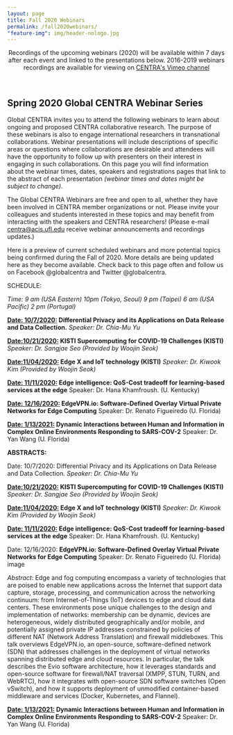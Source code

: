 ```yaml
---
layout: page
title: Fall 2020 Webinars
permalink: /fall2020webinars/
"feature-img": img/header-nologo.jpg
---
```

  
<p align="center">
Recordings of the upcoming webinars (2020) will be available within 7 days after each event and linked to the presentations below. 2016-2019 webinars recordings are available for viewing on <a href="https://goo.gl/nUjf6F" target="_blank">CENTRA's Vimeo channel</a>
</p>
<br>   
   
## Spring 2020 Global CENTRA Webinar Series

Global CENTRA invites you to attend the following webinars to learn about ongoing and proposed CENTRA collaborative research. The purpose of these webinars is also to engage international researchers in transnational collaborations. Webinar presentations will include descriptions of specific areas or questions where collaborations are desirable and attendees will have the opportunity to follow up with presenters on their interest in engaging in such collaborations. On this page you will find information about the webinar times, dates, speakers and registrations pages that link to the abstract of each presentation *(webinar times and dates might be subject to change)*. 

The Global CENTRA Webinars are free and open to all, whether they have been involved in CENTRA member organizations or not. Please invite your colleagues and students interested in these topics and may benefit from interacting with the speakers and CENTRA researchers! (Please e-mail centra@acis.ufl.edu receive webinar announcements and recordings updates.) 

Here is a preview of current scheduled webinars and more potential topics being confirmed during the Fall of 2020. More details are being updated here as they become available. Check back to this page often and follow us on Facebook @globalcentra and Twitter @globalcentra.

SCHEDULE:

_Time: 9 am (USA Eastern) 10pm (Tokyo, Seoul) 9 pm (Taipei) 6 am (USA Pacific) 2 pm (Portugal)_

**<ins>Date: 10/7/2020:</ins> Differential Privacy and its Applications on Data Release and Data Collection.**
_Speaker: Dr. Chia-Mu Yu_ 

**<ins>Date:10/21/2020:</ins> KISTI Supercomputing for COVID-19 Challenges (KISTI)**
_Speaker: Dr. Sangjae Seo (Provided by Woojin Seok)_

**<ins>Date:11/04/2020:</ins> Edge X and IoT technology (KISTI)**
_Speaker: Dr. Kiwook Kim (Provided by Woojin Seok)_ 

**<ins>Date: 11/11/2020:</ins> Edge intelligence: QoS-Cost tradeoff for learning-based services at the edge**
Speaker: Dr. Hana Khamfroush. (U. Kentucky)

**<ins>Date: 12/16/2020:</ins> EdgeVPN.io: Software-Defined Overlay Virtual Private Networks for Edge Computing** 
Speaker: Dr. Renato Figueiredo (U. Florida)

**<ins>Date: 1/13/2021:</ins> Dynamic Interactions between Human and Information in Complex Online Environments Responding to SARS-COV-2**
Speaker: Dr. Yan Wang (U. Florida)



**ABSTRACTS:**

Date: 10/7/2020: Differential Privacy and its Applications on Data Release and Data Collection.
_Speaker: Dr. Chia-Mu Yu_ 

**<ins>Date:10/21/2020:</ins> KISTI Supercomputing for COVID-19 Challenges (KISTI)**
_Speaker: Dr. Sangjae Seo (Provided by Woojin Seok)_

**<ins>Date:11/04/2020:</ins> Edge X and IoT technology (KISTI)**
_Speaker: Dr. Kiwook Kim (Provided by Woojin Seok)_ 

**<ins>Date: 11/11/2020:</ins> Edge intelligence: QoS-Cost tradeoff for learning-based services at the edge**
Speaker: Dr. Hana Khamfroush. (U. Kentucky)

Date: 12/16/2020: **EdgeVPN.io: Software-Defined Overlay Virtual Private Networks for Edge Computing** 
Speaker: Dr. Renato Figueiredo (U. Florida)
image

_Abstract_: Edge and fog computing encompass a variety of technologies that are poised to enable new applications across the Internet that support data capture, storage, processing, and communication across the networking continuum: from Internet-of-Things (IoT) devices to edge and cloud data centers. These environments pose unique challenges to the design and implementation of networks: membership can be dynamic, devices are heterogeneous, widely distributed geographically and/or mobile, and potentially assigned private IP addresses constrained by policies of different NAT (Network Address Translation) and firewall middleboxes. This talk overviews EdgeVPN.io, an open-source, software-defined network (SDN) that addresses challenges in the deployment of virtual networks spanning distributed edge and cloud resources. In particular, the talk describes the Evio software architecture, how it leverages standards and open-source software for firewall/NAT traversal (XMPP, STUN, TURN, and WebRTC), how it integrates with open-source SDN software switches (Open vSwitch), and how it supports deployment of unmodified container-based middleware and services (Docker, Kubernetes, and Flannel).  

**<ins>Date: 1/13/2021:</ins> Dynamic Interactions between Human and Information in Complex Online Environments Responding to SARS-COV-2**
Speaker: Dr. Yan Wang (U. Florida)







  
  
  




